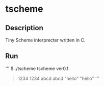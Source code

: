 tscheme
====

## Description

Tiny Scheme interprecter written in C.

## Run
'''
$ ./tscheme
tscheme ver0.1
> 1234
1234
> abcd
abcd
> "hello"
"hello"
'''
